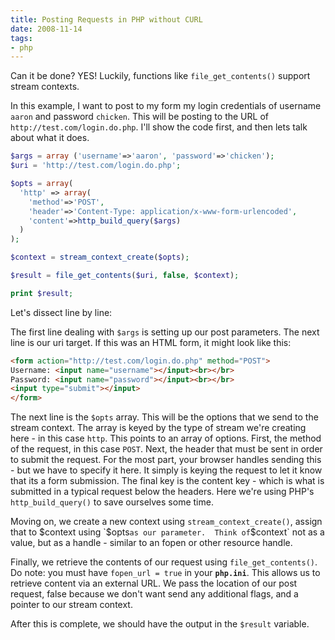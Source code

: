 ```yaml
---
title: Posting Requests in PHP without CURL
date: 2008-11-14
tags:
- php
---
```

Can it be done? YES!  Luckily, functions like `file_get_contents()` support stream contexts.

<!--more-->

In this example, I want to post to my form my login credentials of username `aaron` and password `chicken`.  This will be posting to the URL of `http://test.com/login.do.php`.  I'll show the code first, and then lets talk about what it does.

```php
$args = array ('username'=>'aaron', 'password'=>'chicken');
$uri = 'http://test.com/login.do.php';

$opts = array(
  'http' => array(
    'method'=>'POST', 
    'header'=>'Content-Type: application/x-www-form-urlencoded', 
    'content'=>http_build_query($args)
  )
);

$context = stream_context_create($opts);

$result = file_get_contents($uri, false, $context);

print $result;
```

Let's dissect line by line:

The first line dealing with `$args` is setting up our post parameters.  The next line is our uri target.  If this was an HTML form, it might look like this:

```html
<form action="http://test.com/login.do.php" method="POST">
Username: <input name="username"></input><br></br>
Password: <input name="password"></input><br></br>
<input type="submit"></input>
</form>
```

The next line is the `$opts` array.  This will be the options that we send to the stream context.  The array is keyed by the type of stream we're creating here - in this case `http`.  This points to an array of options.  First, the method of the request, in this case `POST`.  Next, the header that must be sent in order to submit the request.  For the most part, your browser handles sending this - but we have to specify it here.  It simply is keying the request to let it know that its a form submission.  The final key is the content key - which is what is submitted in a typical request below the headers.  Here we're using PHP's `http_build_query()` to save ourselves some time.

Moving on, we create a new context using `stream_context_create()`, assign that to $context using `$opts` as our parameter.  Think of `$context` not as a value, but as a handle - similar to an fopen or other resource handle.

Finally, we retrieve the contents of our request using `file_get_contents()`.  Do note: you must have `fopen_url = true` in your **`php.ini`**.  This allows us to retrieve content via an external URL.  We pass the location of our post request, false because we don't want send any additional flags, and a pointer to our stream context.

After this is complete, we should have the output in the `$result` variable.
